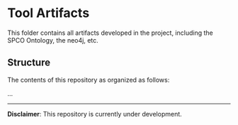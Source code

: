 # Tool Artifacts 

This folder contains all artifacts developed in the project, including the SPCO Ontology, the neo4j, etc.


## Structure

The contents of this repository as organized as follows:

...

---

**Disclaimer**: This repository is currently under development.   
